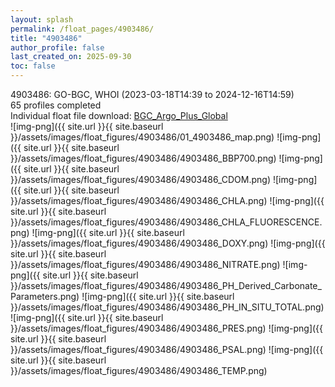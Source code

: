 ```yaml
---
layout: splash
permalink: /float_pages/4903486/
title: "4903486"
author_profile: false
last_created_on: 2025-09-30
toc: false
---
```

 
4903486: GO-BGC, WHOI (2023-03-18T14:39 to 2024-12-16T14:59)\
65 profiles completed\
Individual float file download: [BGC_Argo_Plus_Global](https://ftp.soest.hawaii.edu/bgc_argo_plus/Individual_Floats/outliers_removed/4903486_Sprof_processed.nc)\
![img-png]({{ site.url }}{{ site.baseurl }}/assets/images/float_figures/4903486/01_4903486_map.png)
![img-png]({{ site.url }}{{ site.baseurl }}/assets/images/float_figures/4903486/4903486_BBP700.png)
![img-png]({{ site.url }}{{ site.baseurl }}/assets/images/float_figures/4903486/4903486_CDOM.png)
![img-png]({{ site.url }}{{ site.baseurl }}/assets/images/float_figures/4903486/4903486_CHLA.png)
![img-png]({{ site.url }}{{ site.baseurl }}/assets/images/float_figures/4903486/4903486_CHLA_FLUORESCENCE.png)
![img-png]({{ site.url }}{{ site.baseurl }}/assets/images/float_figures/4903486/4903486_DOXY.png)
![img-png]({{ site.url }}{{ site.baseurl }}/assets/images/float_figures/4903486/4903486_NITRATE.png)
![img-png]({{ site.url }}{{ site.baseurl }}/assets/images/float_figures/4903486/4903486_PH_Derived_Carbonate_Parameters.png)
![img-png]({{ site.url }}{{ site.baseurl }}/assets/images/float_figures/4903486/4903486_PH_IN_SITU_TOTAL.png)
![img-png]({{ site.url }}{{ site.baseurl }}/assets/images/float_figures/4903486/4903486_PRES.png)
![img-png]({{ site.url }}{{ site.baseurl }}/assets/images/float_figures/4903486/4903486_PSAL.png)
![img-png]({{ site.url }}{{ site.baseurl }}/assets/images/float_figures/4903486/4903486_TEMP.png)
